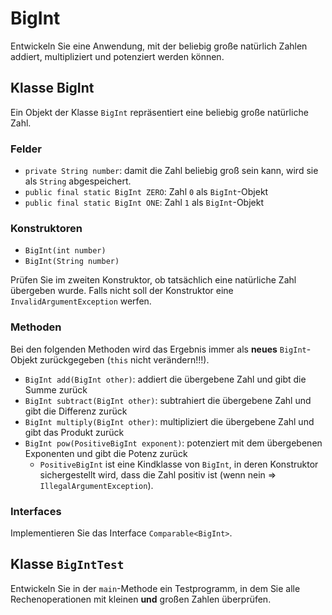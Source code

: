 # BigInt

Entwickeln Sie eine Anwendung, mit der beliebig große natürlich Zahlen addiert, multipliziert und potenziert werden können. 

## Klasse BigInt

Ein Objekt der Klasse `BigInt` repräsentiert eine beliebig große natürliche Zahl.

### Felder

- `private String number`: damit die Zahl beliebig groß sein kann, wird sie als `String` abgespeichert.
- `public final static BigInt ZERO`: Zahl `0` als `BigInt`-Objekt
- `public final static BigInt ONE`: Zahl `1` als `BigInt`-Objekt

### Konstruktoren

- `BigInt(int number)`
- `BigInt(String number)`

Prüfen Sie im zweiten Konstruktor, ob tatsächlich eine natürliche Zahl übergeben wurde. Falls nicht soll der Konstruktor eine `InvalidArgumentException` werfen.

### Methoden

Bei den folgenden Methoden wird das Ergebnis immer als **neues** `BigInt`-Objekt zurückgegeben (`this` nicht verändern!!!).

- `BigInt add(BigInt other)`: addiert die übergebene Zahl und gibt die Summe zurück
- `BigInt subtract(BigInt other)`: subtrahiert die übergebene Zahl und gibt die Differenz zurück
- `BigInt multiply(BigInt other)`: multipliziert die übergebene Zahl und gibt das Produkt zurück
- `BigInt pow(PositiveBigInt exponent)`: potenziert mit dem übergebenen Exponenten und gibt die Potenz zurück
  - `PositiveBigInt` ist eine Kindklasse von `BigInt`, in deren Konstruktor sichergestellt wird, dass die Zahl positiv ist (wenn nein => `IllegalArgumentException`).

### Interfaces

Implementieren Sie das Interface `Comparable<BigInt>`.

## Klasse `BigIntTest`

Entwickeln Sie in der `main`-Methode ein Testprogramm, in dem Sie alle Rechenoperationen mit kleinen **und** großen Zahlen überprüfen.










